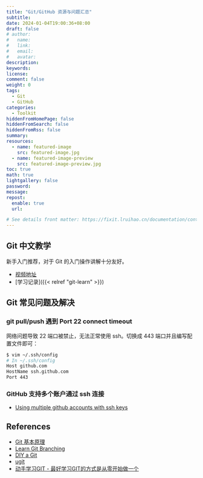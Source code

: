 ```yaml
---
title: "Git/GitHub 资源与问题汇总"
subtitle:
date: 2024-01-04T19:00:36+08:00
draft: false
# author:
#   name:
#   link:
#   email:
#   avatar:
description:
keywords:
license:
comment: false
weight: 0
tags:
  - Git
  - GitHub
categories:
  - Toolkit
hiddenFromHomePage: false
hiddenFromSearch: false
hiddenFromRss: false
summary:
resources:
  - name: featured-image
    src: featured-image.jpg
  - name: featured-image-preview
    src: featured-image-preview.jpg
toc: true
math: true
lightgallery: false
password:
message:
repost:
  enable: true
  url:

# See details front matter: https://fixit.lruihao.cn/documentation/content-management/introduction/#front-matter
---
```


## Git 中文教学

新手入门推荐，对于 Git 的入门操作讲解十分友好。

- [视频地址](https://youtu.be/LZ4oOzZwgrk)
- [学习记录]({{< relref "git-learn" >}})

## Git 常见问题及解决

### git pull/push 遇到 Port 22 connect timeout

网络问题导致 22 端口被禁止，无法正常使用 ssh。切换成 443 端口并且编写配置文件即可：

```bash
$ vim ~/.ssh/config
# In ~/.ssh/config
Host github.com
HostName ssh.github.com
Port 443
```

### GitHub 支持多个账户通过 ssh 连接

- [Using multiple github accounts with ssh keys](https://gist.github.com/oanhnn/80a89405ab9023894df7)

## References

- [Git 基本原理](https://www.bilibili.com/video/BV1TA411q75f)
- [Learn Git Branching](https://learngitbranching.js.org/)
- [DIY a Git](https://space.bilibili.com/18777618/channel/collectiondetail?sid=2067230)
- [ugit](https://github.com/rafifos/ugit)
- [动手学习GIT - 最好学习GIT的方式是从零开始做一个](https://zhuanlan.zhihu.com/p/608514754)
